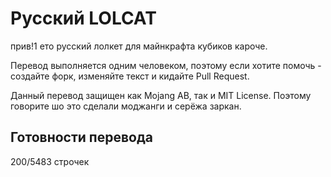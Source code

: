 # Русский LOLCAT

прив!1 ето русский лолкет для майнкрафта кубиков кароче.

Перевод выполняется одним человеком, поэтому если хотите помочь - создайте форк, изменяйте текст и кидайте Pull Request.

Данный перевод защищен как Mojang AB, так и MIT License. Поэтому говорите шо это сделали моджанги и серёжа заркан.

## Готовности перевода

200/5483 строчек
